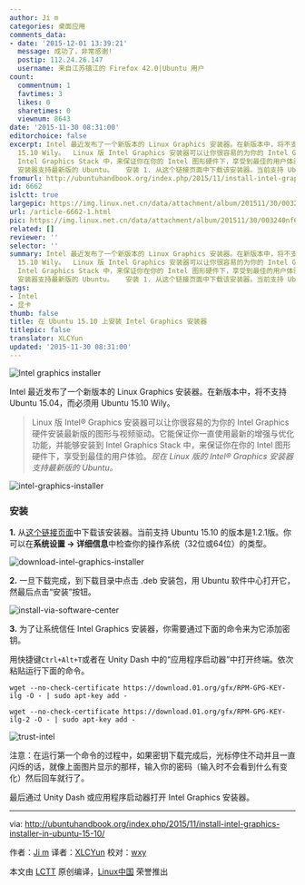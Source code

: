 ```yaml
---
author: Ji m
categories: 桌面应用
comments_data:
- date: '2015-12-01 13:39:21'
  message: 成功了，非常感谢!
  postip: 112.24.26.147
  username: 来自江苏镇江的 Firefox 42.0|Ubuntu 用户
count:
  commentnum: 1
  favtimes: 3
  likes: 0
  sharetimes: 0
  viewnum: 8643
date: '2015-11-30 08:31:00'
editorchoice: false
excerpt: Intel 最近发布了一个新版本的 Linux Graphics 安装器。在新版本中，将不支持 Ubuntu 15.04，而必须用 Ubuntu
  15.10 Wily。  Linux 版 Intel Graphics 安装器可以让你很容易的为你的 Intel Graphics 硬件安装最新版的图形与视频驱动。它能保证你一直使用最新的增强与优化功能，并能够安装到
  Intel Graphics Stack 中，来保证你在你的 Intel 图形硬件下，享受到最佳的用户体验。现在 Linux 版的 Intel Graphics
  安装器支持最新版的 Ubuntu。   安装 1. 从这个链接页面中下载该安装器。当前支持 Ubuntu 15.10 的版本是1.2.1版。你可以在系统
fromurl: http://ubuntuhandbook.org/index.php/2015/11/install-intel-graphics-installer-in-ubuntu-15-10/
id: 6662
islctt: true
largepic: https://img.linux.net.cn/data/attachment/album/201511/30/003240nf6xgamxwd2xk3am.jpg
url: /article-6662-1.html
pic: https://img.linux.net.cn/data/attachment/album/201511/30/003240nf6xgamxwd2xk3am.jpg.thumb.jpg
related: []
reviewer: ''
selector: ''
summary: Intel 最近发布了一个新版本的 Linux Graphics 安装器。在新版本中，将不支持 Ubuntu 15.04，而必须用 Ubuntu
  15.10 Wily。  Linux 版 Intel Graphics 安装器可以让你很容易的为你的 Intel Graphics 硬件安装最新版的图形与视频驱动。它能保证你一直使用最新的增强与优化功能，并能够安装到
  Intel Graphics Stack 中，来保证你在你的 Intel 图形硬件下，享受到最佳的用户体验。现在 Linux 版的 Intel Graphics
  安装器支持最新版的 Ubuntu。   安装 1. 从这个链接页面中下载该安装器。当前支持 Ubuntu 15.10 的版本是1.2.1版。你可以在系统
tags:
- Intel
- 显卡
thumb: false
title: 在 Ubuntu 15.10 上安装 Intel Graphics 安装器
titlepic: false
translator: XLCYun
updated: '2015-11-30 08:31:00'
---
```


![Intel graphics installer](/data/attachment/album/201511/30/003240nf6xgamxwd2xk3am.jpg)


Intel 最近发布了一个新版本的 Linux Graphics 安装器。在新版本中，将不支持 Ubuntu 15.04，而必须用 Ubuntu 15.10 Wily。



> 
> Linux 版 Intel® Graphics 安装器可以让你很容易的为你的 Intel Graphics 硬件安装最新版的图形与视频驱动。它能保证你一直使用最新的增强与优化功能，并能够安装到 Intel Graphics Stack 中，来保证你在你的 Intel 图形硬件下，享受到最佳的用户体验。*现在 Linux 版的 Intel® Graphics 安装器支持最新版的 Ubuntu。*
> 
> 
> 


![intel-graphics-installer](/data/attachment/album/201511/30/003241fyk5kc3e2czv7vcq.jpg)


### 安装


**1.** 从[这个链接页面](https://01.org/linuxgraphics/downloads)中下载该安装器。当前支持 Ubuntu 15.10 的版本是1.2.1版。你可以在**系统设置 -> 详细信息**中检查你的操作系统（32位或64位）的类型。


![download-intel-graphics-installer](/data/attachment/album/201511/30/003242arvzzhivr9ih4dbd.jpg)


**2.** 一旦下载完成，到下载目录中点击 .deb 安装包，用 Ubuntu 软件中心打开它，然最后点击“安装”按钮。


![install-via-software-center](/data/attachment/album/201511/30/003242o7g51cdks0p9h375.jpg)


**3.** 为了让系统信任 Intel Graphics 安装器，你需要通过下面的命令来为它添加密钥。


用快捷键`Ctrl+Alt+T`或者在 Unity Dash 中的“应用程序启动器”中打开终端。依次粘贴运行下面的命令。



```
wget --no-check-certificate https://download.01.org/gfx/RPM-GPG-KEY-ilg -O - | sudo apt-key add -

wget --no-check-certificate https://download.01.org/gfx/RPM-GPG-KEY-ilg-2 -O - | sudo apt-key add -

```

![trust-intel](/data/attachment/album/201511/30/003243sjana404j0pyzwh4.jpg)


注意：在运行第一个命令的过程中，如果密钥下载完成后，光标停住不动并且一直闪烁的话，就像上面图片显示的那样，输入你的密码（输入时不会看到什么有变化）然后回车就行了。


最后通过 Unity Dash 或应用程序启动器打开 Intel Graphics 安装器。




---


via: <http://ubuntuhandbook.org/index.php/2015/11/install-intel-graphics-installer-in-ubuntu-15-10/>


作者：[Ji m](http://ubuntuhandbook.org/index.php/about/) 译者：[XLCYun](https://github.com/XLCYun) 校对：[wxy](https://github.com/wxy)


本文由 [LCTT](https://github.com/LCTT/TranslateProject) 原创编译，[Linux中国](https://linux.cn/) 荣誉推出